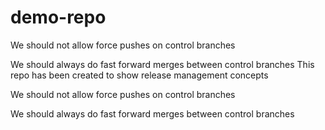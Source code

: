 # demo-repo

We should not allow force pushes on control branches

We should always do fast forward merges between control branches
This repo has been created to show release management concepts

We should not allow force pushes on control branches

We should always do fast forward merges between control branches
